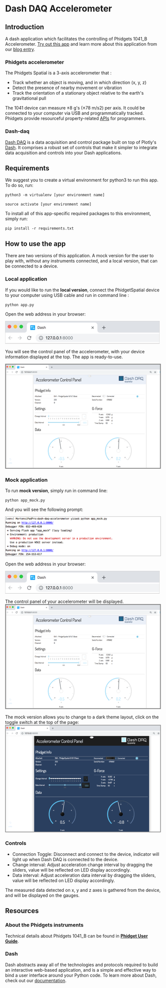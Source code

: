 # Dash DAQ Accelerometer

## Introduction
A dash application which facilitates the controlling of Phidgets 1041_B Accelerometer. [Try out this app](https://dash-gallery.plotly.host/dash-daq-accelerometer) and learn more about this application from our [blog entry](https://www.dashdaq.io/read-data-from-a-phidgets-accelerometer).

### Phidgets accelerometer
The Phidgets Spatial is a 3-axis accelerometer that :
- Track whether an object is moving, and in which direction (x, y, z)
- Detect the presence of nearby movement or vibration
- Track the orientation of a stationary object relative to the earth's gravitational pull

The 1041 device can measure ±8 g's (±78 m/s2) per axis. It could be connected to your computer via USB and programmatically tracked. Phidgets provide resourceful property-related [APIs](https://www.phidgets.com/?view=api) for programmers.

### Dash-daq
[Dash DAQ](http://dash-daq.netlify.com/#about) is a data acquisition and control package built on top of Plotly's [Dash](https://plot.ly/products/dash/). It comprises a robust set of controls that make it simpler to integrate data acquisition and controls into your Dash applications.

## Requirements
We suggest you to create a virtual environment for python3 to run this app. To do so, run:
```
python3 -m virtualenv [your environment name]
```
```
source activate [your environment name]
```

To install all of this app-specific required packages to this environment, simply run:

```
pip install -r requirements.txt
```
## How to use the app
There are two versions of this application. A mock version for the user to play with, without any instruments connected, and a local version, that can be connected to a device.

### Local application 

If you would like to run the __**local version**__, connect the PhidgetSpatial device to your computer using USB cable and run in command line : 
```
python app.py
```
Open the web address in your browser:

![changefail](screenshots/openport.png)

You will see the control panel of the accelerometer, with your device information displayed at the top. 
The app is ready-to-use. 

![changefail](screenshots/accelerometer.png)

### Mock application
To run __**mock version**__, simply run in command line:

```
python app_mock.py
```

And you will see the following prompt:

![changefail](screenshots/python_appmock.png)

Open the web address in your browser:  

![changefail](screenshots/openport.png)

The control panel of your accelerometer will be displayed. 
![changefail](screenshots/accelerometer.png)

The mock version allows you to change to a dark theme layout, click on the toggle switch at the top of the page:
![changefail](screenshots/accelerometer_dark.png)

### Controls
* Connection Toggle: Disconnect and connect to the device, indicator will light up when Dash DAQ is connected to the device.
* Change interval: Adjust acceleration change interval by dragging the sliders, value will be reflected on LED display accordingly.
* Data interval: Adjust acceleration data interval by dragging the sliders, value will be reflected on LED display accordingly.

The measured data detected on x, y and z axes is gathered from the device, and will be displayed on the gauges.


## Resources

### About the Phidgets instruments

Technical details about Phidgets 1041_B can be found in [**Phidget User Guide**](https://www.phidgets.com/?tier=3&catid=10&pcid=8&prodid=1022).

### Dash
Dash abstracts away all of the technologies and protocols required to build an interactive web-based application, and is a simple and effective way to bind a user interface around your Python code. To learn more about Dash, check out our [documentation](https://dash.plot.ly/).
